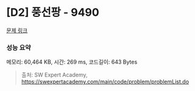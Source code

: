 # [D2] 풍선팡 - 9490 

[문제 링크](https://swexpertacademy.com/main/code/problem/problemDetail.do?contestProbId=AXAerAPaVXMDFARP) 

### 성능 요약

메모리: 60,464 KB, 시간: 269 ms, 코드길이: 643 Bytes



> 출처: SW Expert Academy, https://swexpertacademy.com/main/code/problem/problemList.do